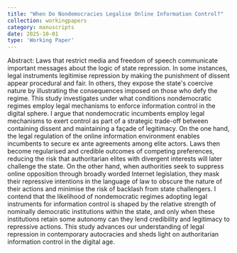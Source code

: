 ```yaml
---
title: "When Do Nondemocracies Legalise Online Information Control?"
collection: workingpapers
category: manuscripts 
date: 2025-10-01
type: 'Working Paper'
---
```


Abstract: Laws that restrict media and freedom of speech communicate important messages about the logic of state repression. In some instances, legal instruments legitimise repression by making the punishment of dissent appear procedural and fair. In others, they expose the state's coercive nature by illustrating the consequences imposed on those who defy the regime. This study investigates under what conditions nondemocratic regimes employ legal mechanisms to enforce information control in the digital sphere. I argue that nondemocratic incumbents employ legal mechanisms to exert control as part of a strategic trade-off between containing dissent and maintaining a façade of legitimacy. On the one hand, the legal regulation of the online information environment enables incumbents to secure ex ante agreements among elite actors. Laws then become regularised and credible outcomes of competing preferences, reducing the risk that authoritarian elites with divergent interests will later challenge the state. On the other hand, when authorities seek to suppress online opposition through broadly worded Internet legislation, they mask their repressive intentions in the language of law to obscure the nature of their actions and minimise the risk of backlash from state challengers. I contend that the likelihood of nondemocratic regimes adopting legal instruments for information control is shaped by the relative strength of nominally democratic institutions within the state, and only when these institutions retain some autonomy can they lend credibility and legitimacy to repressive actions. This study advances our understanding of legal repression in contemporary autocracies and sheds light on authoritarian information control in the digital age.
